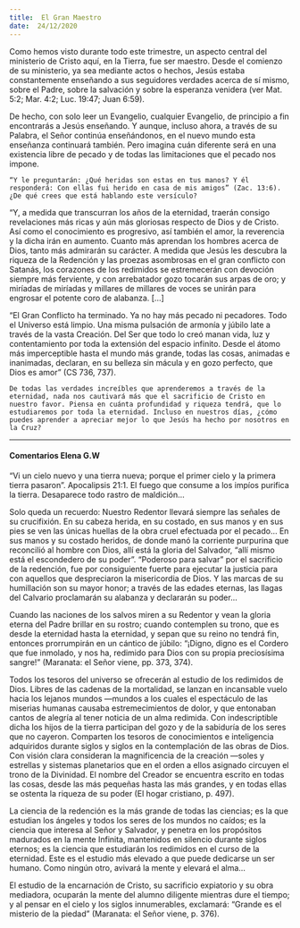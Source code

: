 ```yaml
---
title:  El Gran Maestro
date:  24/12/2020
---
```


Como hemos visto durante todo este trimestre, un aspecto central del ministerio de Cristo aquí, en la Tierra, fue ser maestro. Desde el comienzo de su ministerio, ya sea mediante actos o hechos, Jesús estaba constantemente enseñando a sus seguidores verdades acerca de sí mismo, sobre el Padre, sobre la salvación y sobre la esperanza venidera (ver Mat. 5:2; Mar. 4:2; Luc. 19:47; Juan 6:59).

De hecho, con solo leer un Evangelio, cualquier Evangelio, de principio a fin encontrarás a Jesús enseñando. Y aunque, incluso ahora, a través de su Palabra, el Señor continúa enseñándonos, en el nuevo mundo esta enseñanza continuará también. Pero imagina cuán diferente será en una existencia libre de pecado y de todas las limitaciones que el pecado nos impone.

`“Y le preguntarán: ¿Qué heridas son estas en tus manos? Y él responderá: Con ellas fui herido en casa de mis amigos” (Zac. 13:6). ¿De qué crees que está hablando este versículo?`

“Y, a medida que transcurran los años de la eternidad, traerán consigo revelaciones más ricas y aún más gloriosas respecto de Dios y de Cristo. Así como el conocimiento es progresivo, así también el amor, la reverencia y la dicha irán en aumento. Cuanto más aprendan los hombres acerca de Dios, tanto más admirarán su carácter. A medida que Jesús les descubra la riqueza de la Redención y las proezas asombrosas en el gran conflicto con Satanás, los corazones de los redimidos se estremecerán con devoción siempre más ferviente, y con arrebatador gozo tocarán sus arpas de oro; y miríadas de miríadas y millares de millares de voces se unirán para engrosar el potente coro de alabanza. [...]

“El Gran Conflicto ha terminado. Ya no hay más pecado ni pecadores. Todo el Universo está limpio. Una misma pulsación de armonía y júbilo late a través de la vasta Creación. Del Ser que todo lo creó manan vida, luz y contentamiento por toda la extensión del espacio infinito. Desde el átomo más imperceptible hasta el mundo más grande, todas las cosas, animadas e inanimadas, declaran, en su belleza sin mácula y en gozo perfecto, que Dios es amor” (CS 736, 737).

`De todas las verdades increíbles que aprenderemos a través de la eternidad, nada nos cautivará más que el sacrificio de Cristo en nuestro favor. Piensa en cuánta profundidad y riqueza tendrá, que lo estudiaremos por toda la eternidad. Incluso en nuestros días, ¿cómo puedes aprender a apreciar mejor lo que Jesús ha hecho por nosotros en la Cruz?`

---

#### Comentarios Elena G.W

“Vi un cielo nuevo y una tierra nueva; porque el primer cielo y la primera tierra pasaron”. Apocalipsis 21:1. El fuego que consume a los impíos purifica la tierra. Desaparece todo rastro de maldición…

Solo queda un recuerdo: Nuestro Redentor llevará siempre las señales de su crucifixión. En su cabeza herida, en su costado, en sus manos y en sus pies se ven las únicas huellas de la obra cruel efectuada por el pecado… En sus manos y su costado heridos, de donde manó la corriente purpurina que reconcilió al hombre con Dios, allí está la gloria del Salvador, “allí mismo está el escondedero de su poder”. “Poderoso para salvar” por el sacrificio de la redención, fue por consiguiente fuerte para ejecutar la justicia para con aquellos que despreciaron la misericordia de Dios. Y las marcas de su humillación son su mayor honor; a través de las edades eternas, las llagas del Calvario proclamarán su alabanza y declararán su poder…

Cuando las naciones de los salvos miren a su Redentor y vean la gloria eterna del Padre brillar en su rostro; cuando contemplen su trono, que es desde la eternidad hasta la eternidad, y sepan que su reino no tendrá fin, entonces prorrumpirán en un cántico de júbilo: “¡Digno, digno es el Cordero que fue inmolado, y nos ha, redimido para Dios con su propia preciosísima sangre!” (Maranata: el Señor viene, pp. 373, 374).

Todos los tesoros del universo se ofrecerán al estudio de los redimidos de Dios. Libres de las cadenas de la mortalidad, se lanzan en incansable vuelo hacia los lejanos mundos —mundos a los cuales el espectáculo de las miserias humanas causaba estremecimientos de dolor, y que entonaban cantos de alegría al tener noticia de un alma redimida. Con indescriptible dicha los hijos de la tierra participan del gozo y de la sabiduría de los seres que no cayeron. Comparten los tesoros de conocimientos e inteligencia adquiridos durante siglos y siglos en la contemplación de las obras de Dios. Con visión clara consideran la magnificencia de la creación —soles y estrellas y sistemas planetarios que en el orden a ellos asignado circuyen el trono de la Divinidad. El nombre del Creador se encuentra escrito en todas las cosas, desde las más pequeñas hasta las más grandes, y en todas ellas se ostenta la riqueza de su poder (El hogar cristiano, p. 497).

La ciencia de la redención es la más grande de todas las ciencias; es la que estudian los ángeles y todos los seres de los mundos no caídos; es la ciencia que interesa al Señor y Salvador, y penetra en los propósitos madurados en la mente Infinita, mantenidos en silencio durante siglos eternos; es la ciencia que estudiarán los redimidos en el curso de la eternidad. Este es el estudio más elevado a que puede dedicarse un ser humano. Como ningún otro, avivará la mente y elevará el alma…

El estudio de la encarnación de Cristo, su sacrificio expiatorio y su obra mediadora, ocuparán la mente del alumno diligente mientras dure el tiempo; y al pensar en el cielo y los siglos innumerables, exclamará: “Grande es el misterio de la piedad” (Maranata: el Señor viene, p. 376).